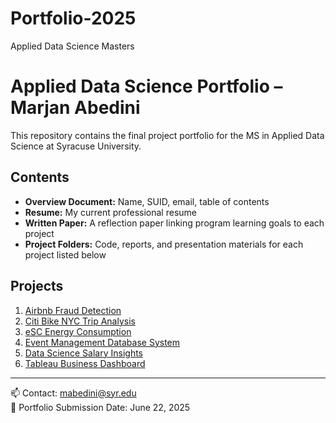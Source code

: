 # Portfolio-2025
Applied Data Science Masters
# Applied Data Science Portfolio – Marjan Abedini

This repository contains the final project portfolio for the MS in Applied Data Science at Syracuse University.

## Contents

- **Overview Document:** Name, SUID, email, table of contents  
- **Resume:** My current professional resume  
- **Written Paper:** A reflection paper linking program learning goals to each project  
- **Project Folders:** Code, reports, and presentation materials for each project listed below

## Projects

1. [Airbnb Fraud Detection](projects/airbnb-fraud-detection/)
2. [Citi Bike NYC Trip Analysis](projects/citi-bike-nyc-analysis/)
3. [eSC Energy Consumption](projects/esc-energy-consumption/)
4. [Event Management Database System](projects/event-management-db/)
5. [Data Science Salary Insights](projects/data-science-salary-insights/)
6. [Tableau Business Dashboard](projects/tableau-business-dashboard/)

---

📫 Contact: mabedini@syr.edu      
🧠 Portfolio Submission Date: June 22, 2025
